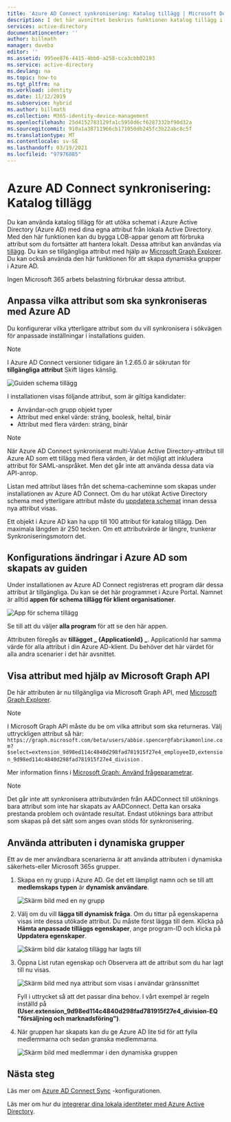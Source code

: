 ```yaml
---
title: 'Azure AD Connect synkronisering: Katalog tillägg | Microsoft Docs'
description: I det här avsnittet beskrivs funktionen katalog tillägg i Azure AD Connect.
services: active-directory
documentationcenter: ''
author: billmath
manager: daveba
editor: ''
ms.assetid: 995ee876-4415-4bb0-a258-cca3cbb02193
ms.service: active-directory
ms.devlang: na
ms.topic: how-to
ms.tgt_pltfrm: na
ms.workload: identity
ms.date: 11/12/2019
ms.subservice: hybrid
ms.author: billmath
ms.collection: M365-identity-device-management
ms.openlocfilehash: 25d4152783129fa1c5950d6cf6287332bf90d32a
ms.sourcegitcommit: 910a1a38711966cb171050db245fc3b22abc8c5f
ms.translationtype: MT
ms.contentlocale: sv-SE
ms.lasthandoff: 03/19/2021
ms.locfileid: "97976885"
---
```

# <a name="azure-ad-connect-sync-directory-extensions"></a>Azure AD Connect synkronisering: Katalog tillägg
Du kan använda katalog tillägg för att utöka schemat i Azure Active Directory (Azure AD) med dina egna attribut från lokala Active Directory. Med den här funktionen kan du bygga LOB-appar genom att förbruka attribut som du fortsätter att hantera lokalt. Dessa attribut kan användas via [tillägg](/graph/extensibility-overview
). Du kan se tillgängliga attribut med hjälp av [Microsoft Graph Explorer](https://developer.microsoft.com/graph/graph-explorer). Du kan också använda den här funktionen för att skapa dynamiska grupper i Azure AD.

Ingen Microsoft 365 arbets belastning förbrukar dessa attribut.

## <a name="customize-which-attributes-to-synchronize-with-azure-ad"></a>Anpassa vilka attribut som ska synkroniseras med Azure AD

Du konfigurerar vilka ytterligare attribut som du vill synkronisera i sökvägen för anpassade inställningar i installations guiden.

> [!NOTE]
> I Azure AD Connect versioner tidigare än 1.2.65.0 är sökrutan för **tillgängliga attribut** Skift läges känslig.

![Guiden schema tillägg](./media/how-to-connect-sync-feature-directory-extensions/extension2.png)  

I installationen visas följande attribut, som är giltiga kandidater:

* Användar-och grupp objekt typer
* Attribut med enkel värde: sträng, boolesk, heltal, binär
* Attribut med flera värden: sträng, binär


>[!NOTE]
> När Azure AD Connect synkroniserat multi-Value Active Directory-attribut till Azure AD som ett tillägg med flera värden, är det möjligt att inkludera attribut för SAML-anspråket. Men det går inte att använda dessa data via API-anrop.

Listan med attribut läses från det schema-cacheminne som skapas under installationen av Azure AD Connect. Om du har utökat Active Directory schema med ytterligare attribut måste du [uppdatera schemat](how-to-connect-installation-wizard.md#refresh-directory-schema) innan dessa nya attribut visas.

Ett objekt i Azure AD kan ha upp till 100 attribut för katalog tillägg. Den maximala längden är 250 tecken. Om ett attributvärde är längre, trunkerar Synkroniseringsmotorn det.

## <a name="configuration-changes-in-azure-ad-made-by-the-wizard"></a>Konfigurations ändringar i Azure AD som skapats av guiden

Under installationen av Azure AD Connect registreras ett program där dessa attribut är tillgängliga. Du kan se det här programmet i Azure Portal. Namnet är alltid **appen för schema tillägg för klient organisationer**.

![App för schema tillägg](./media/how-to-connect-sync-feature-directory-extensions/extension3new.png)

Se till att du väljer **alla program** för att se den här appen.

Attributen föregås av **tillägget \_ {ApplicationId} \_**. ApplicationId har samma värde för alla attribut i din Azure AD-klient. Du behöver det här värdet för alla andra scenarier i det här avsnittet.

## <a name="viewing-attributes-using-the-microsoft-graph-api"></a>Visa attribut med hjälp av Microsoft Graph API

De här attributen är nu tillgängliga via Microsoft Graph API, med [Microsoft Graph Explorer](https://developer.microsoft.com/graph/graph-explorer#).

>[!NOTE]
> I Microsoft Graph API måste du be om vilka attribut som ska returneras. Välj uttryckligen attribut så här: `https://graph.microsoft.com/beta/users/abbie.spencer@fabrikamonline.com?$select=extension_9d98ed114c4840d298fad781915f27e4_employeeID,extension_9d98ed114c4840d298fad781915f27e4_division` .
>
> Mer information finns i [Microsoft Graph: Använd frågeparametrar](/graph/query-parameters#select-parameter).

>[!NOTE]
> Det går inte att synkronisera attributvärden från AADConnect till utöknings bara attribut som inte har skapats av AADConnect. Detta kan orsaka prestanda problem och oväntade resultat. Endast utöknings bara attribut som skapas på det sätt som anges ovan stöds för synkronisering.

## <a name="use-the-attributes-in-dynamic-groups"></a>Använda attributen i dynamiska grupper

Ett av de mer användbara scenarierna är att använda attributen i dynamiska säkerhets-eller Microsoft 365s grupper.

1. Skapa en ny grupp i Azure AD. Ge det ett lämpligt namn och se till att **medlemskaps typen** är **dynamisk användare**.

   ![Skärm bild med en ny grupp](./media/how-to-connect-sync-feature-directory-extensions/dynamicgroup1.png)

2. Välj om du vill **lägga till dynamisk fråga**. Om du tittar på egenskaperna visas inte dessa utökade attribut. Du måste först lägga till dem. Klicka på **Hämta anpassade tilläggs egenskaper**, ange program-ID och klicka på **Uppdatera egenskaper**.

   ![Skärm bild där katalog tillägg har lagts till](./media/how-to-connect-sync-feature-directory-extensions/dynamicgroup2.png) 

3. Öppna List rutan egenskap och Observera att de attribut som du har lagt till nu visas.

   ![Skärm bild med nya attribut som visas i användar gränssnittet](./media/how-to-connect-sync-feature-directory-extensions/dynamicgroup3.png)

   Fyll i uttrycket så att det passar dina behov. I vårt exempel är regeln inställd på **(User.extension_9d98ed114c4840d298fad781915f27e4_division-EQ "försäljning och marknadsföring")**.

4. När gruppen har skapats kan du ge Azure AD lite tid för att fylla medlemmarna och sedan granska medlemmarna.

   ![Skärm bild med medlemmar i den dynamiska gruppen](./media/how-to-connect-sync-feature-directory-extensions/dynamicgroup4.png)  

## <a name="next-steps"></a>Nästa steg
Läs mer om [Azure AD Connect Sync](how-to-connect-sync-whatis.md) -konfigurationen.

Läs mer om hur du [integrerar dina lokala identiteter med Azure Active Directory](whatis-hybrid-identity.md).
